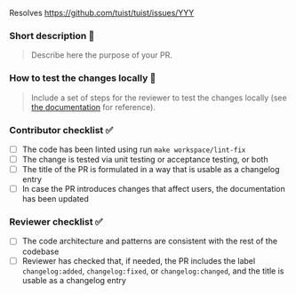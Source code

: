 Resolves https://github.com/tuist/tuist/issues/YYY

### Short description 📝

> Describe here the purpose of your PR.

### How to test the changes locally 🧐

> Include a set of steps for the reviewer to test the changes locally (see [the documentation](https://docs.tuist.io/contributors/testing-strategy) for reference).

### Contributor checklist ✅

- [ ] The code has been linted using run `make workspace/lint-fix`
- [ ] The change is tested via unit testing or acceptance testing, or both
- [ ] The title of the PR is formulated in a way that is usable as a changelog entry
- [ ] In case the PR introduces changes that affect users, the documentation has been updated

### Reviewer checklist ✅

- [ ] The code architecture and patterns are consistent with the rest of the codebase
- [ ] Reviewer has checked that, if needed, the PR includes the label `changelog:added`, `changelog:fixed`, or `changelog:changed`, and the title is usable as a changelog entry
